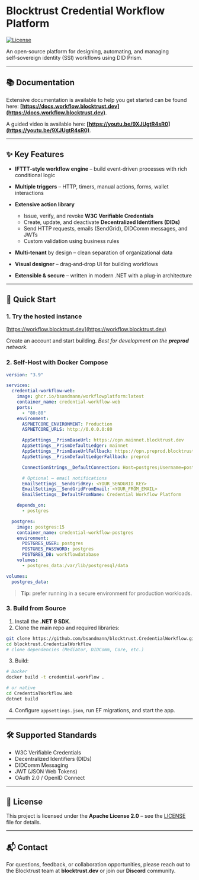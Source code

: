 # Blocktrust Credential Workflow Platform

[![License](https://img.shields.io/badge/License-Apache%202.0-blue.svg)](LICENSE)

An open‑source platform for designing, automating, and managing self‑sovereign identity (SSI) workflows using DID Prism. 

---

## 📚 Documentation
Extensive documentation is available to help you get started can be found here: **[https://docs.workflow.blocktrust.dev](https://docs.workflow.blocktrust.dev)**.

A guided video is available here: **[https://youtu.be/9XJUgtR4sR0](https://youtu.be/9XJUgtR4sR0)**.

---

## ✨ Key Features

* **IFTTT‑style workflow engine** – build event‑driven processes with rich conditional logic
* **Multiple triggers** – HTTP, timers, manual actions, forms, wallet interactions
* **Extensive action library**

   * Issue, verify, and revoke **W3C Verifiable Credentials**
   * Create, update, and deactivate **Decentralized Identifiers (DIDs)**
   * Send HTTP requests, emails (SendGrid), DIDComm messages, and JWTs
   * Custom validation using business rules
* **Multi‑tenant** by design – clean separation of organizational data
* **Visual designer** – drag‑and‑drop UI for building workflows
* **Extensible & secure** – written in modern .NET with a plug‑in architecture

---

## 🚀 Quick Start

### 1. Try the hosted instance

[https://workflow.blocktrust.dev](https://workflow.blocktrust.dev)


Create an account and start building.
*Best for development on the **preprod** network.*

### 2. Self‑Host with Docker Compose

```yaml
version: "3.9"

services:
  credential-workflow-web:
    image: ghcr.io/bsandmann/workflowplatform:latest
    container_name: credential-workflow-web
    ports:
      - "80:80"
    environment:
      ASPNETCORE_ENVIRONMENT: Production
      ASPNETCORE_URLS: http://0.0.0.0:80

      AppSettings__PrismBaseUrl: https://opn.mainnet.blocktrust.dev
      AppSettings__PrismDefaultLedger: mainnet
      AppSettings__PrismBaseUrlFallback: https://opn.preprod.blocktrust.dev
      AppSettings__PrismDefaultLedgerFallback: preprod

      ConnectionStrings__DefaultConnection: Host=postgres;Username=postgres;Password=postgres;Database=workflowdatabase

      # Optional – email notifications
      EmailSettings__SendGridKey: <YOUR_SENDGRID_KEY>
      EmailSettings__SendGridFromEmail: <YOUR_FROM_EMAIL>
      EmailSettings__DefaultFromName: Credential Workflow Platform

    depends_on:
      - postgres

  postgres:
    image: postgres:15
    container_name: credential-workflow-postgres
    environment:
      POSTGRES_USER: postgres
      POSTGRES_PASSWORD: postgres
      POSTGRES_DB: workflowdatabase
    volumes:
      - postgres_data:/var/lib/postgresql/data

volumes:
  postgres_data:
```

> **Tip:** prefer running in a secure environment for production workloads.

### 3. Build from Source

1. Install the **.NET 9 SDK**.
2. Clone the main repo and required libraries:

```bash
git clone https://github.com/bsandmann/blocktrust.CredentialWorkflow.git
cd blocktrust.CredentialWorkflow
# clone dependencies (Mediator, DIDComm, Core, etc.)
```

3. Build:

```bash
# Docker
docker build -t credential-workflow .

# or native
cd CredentialWorkflow.Web
dotnet build
```

4. Configure `appsettings.json`, run EF migrations, and start the app.


---

## 🛠 Supported Standards

* W3C Verifiable Credentials
* Decentralized Identifiers (DIDs)
* DIDComm Messaging
* JWT (JSON Web Tokens)
* OAuth 2.0 / OpenID Connect

---

## 📄 License

This project is licensed under the **Apache License 2.0** – see the [LICENSE](LICENSE) file for details.

---

## 📬 Contact

For questions, feedback, or collaboration opportunities, please reach out to the Blocktrust team at **blocktrust.dev** or join our **Discord** community.
